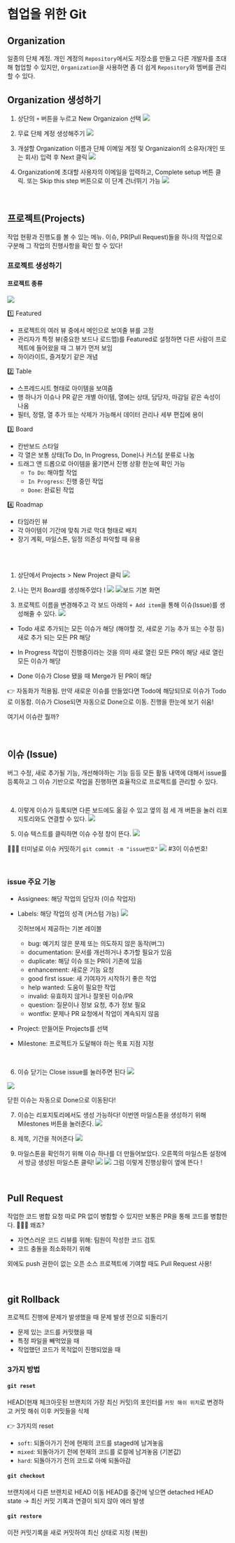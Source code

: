 # 협업을 위한 Git

## Organization
일종의 단체 계정. 개인 계정의 `Repository`에서도 저장소를 만들고 다른 개발자를 초대해 협업할 수 있지만, `Organization`을 사용하면 좀 더 쉽게 `Repository`와 멤버를 관리할 수 있다.

## Organization 생성하기
1. 상단의 `+` 버튼을 누르고 New Organizaion 선택
![](https://velog.velcdn.com/images/jihyee10/post/f1d2f1f9-6730-4538-90d4-36238e62aace/image.png)


2. 무료 단체 계정 생성해주기
![](https://velog.velcdn.com/images/jihyee10/post/cf190d37-2511-4761-8198-45e01e5d73ce/image.png)

3. 개설할 Organization 이름과 단체 이메일 계정 및 Organizaion의 소유자(개인 또는 회사) 입력 후 Next 클릭
![](https://velog.velcdn.com/images/jihyee10/post/447cb342-9c96-4f37-897f-ecd0d8a3e426/image.png)

4. Organization에 초대할 사용자의 이메일을 입력하고, Complete setup 버튼 클릭. 또는 Skip this step 버튼으로 이 단계 건너뛰기 가능
![](https://velog.velcdn.com/images/jihyee10/post/5450f6b5-503b-4ee7-808a-a7c83fe2a43d/image.png)


<br>

## 프로젝트(Projects)
작업 현황과 진행도를 볼 수 있는 메뉴. 이슈, PR(Pull Request)들을 하나의 작업으로 구분해 그 작업의 진행사항을 확인 할 수 있다!



### 프로젝트 생성하기

#### 프로젝트 종류
![](https://velog.velcdn.com/images/jihyee10/post/9af4da5e-33ce-47c5-be98-a9c737c7cd3a/image.png)

1️⃣ Featured
- 프로젝트의 여러 뷰 중에서 메인으로 보여줄 뷰를 고정
- 관리자가 특정 뷰(중요한 보드나 로드맵)를 Featured로 설정하면 다른 사람이 프로젝트에 들어왔을 때 그 뷰가 먼저 보임
- 하이라이트, 즐겨찾기 같은 개념

2️⃣ Table
- 스프레드시트 형태로 아이템을 보여줌
- 행 하나가 이슈나 PR 같은 개별 아이템, 열에는 상태, 담당자, 마감일 같은 속성이 나옴
- 필터, 정렬, 열 추가 또는 삭제가 가능해서 데이터 관리나 세부 편집에 용이

3️⃣ Board
- 칸반보드 스타일
- 각 열은 보통 상태(To Do, In Progress, Done)나 커스텀 분류로 나눔
- 드래그 앤 드롭으로 아이템을 옮기면서 진행 상황 한눈에 확인 가능
	- `To Do`: 해야할 작업
	- `In Progress`: 진행 중인 작업
	- `Done`: 완료된 작업

4️⃣ Roadmap
- 타임라인 뷰
- 각 아이템이 기간에 맞춰 가로 막대 형태로 배치
- 장기 계획, 마일스톤, 일정 의존성 파악할 때 유용

<br>
<br>

1. 상단에서 Projects > New Project 클릭
![](https://velog.velcdn.com/images/jihyee10/post/948807a3-d344-485a-8a13-bb7944069a0e/image.png)

2. 나는 먼저 Board를 생성해주었다 !
![](https://velog.velcdn.com/images/jihyee10/post/6c11ef82-9e65-49ff-b728-b30db3c2fbee/image.png)
![보드 기본 화면](https://velog.velcdn.com/images/jihyee10/post/0384866d-1244-4cab-a6bc-cb656e969851/image.png)

3. 프로젝트 이름을 변경해주고 각 보드 아래의 `+ Add item`을 통해 이슈(Issue)를 생성해줄 수 있다.
![](https://velog.velcdn.com/images/jihyee10/post/877e1979-9ce6-4701-9470-5df3b4b5d613/image.png)

- Todo
새로 추가되는 모든 이슈가 해당 (해야할 것, 새로운 기능 추가 또는 수정 등)
새로 추가 되는 모든 PR 해당

- In Progress
작업이 진행중이라는 것을 의미
새로 열린 모든 PR이 해당
새로 열린 모든 이슈가 해당

- Done
이슈가 Close 됐을 때
Merge가 된 PR이 해당 

👉 자동화가 적용됨. 만약 새로운 이슈를 만들었다면 Todo에 해당되므로 이슈가 Todo로 이동함. 이슈가 Close되면 자동으로 Done으로 이동. 진행을 한눈에 보기 쉬움!


여기서 이슈란 뭘까?

<br>

## 이슈 (Issue)
버그 수정, 새로 추가될 기능, 개선해야하는 기능 등등
모든 활동 내역에 대해서 issue를 등록하고 그 이슈 기반으로 작업을 진행하면 효율적으로 프로젝트를 관리할 수 있다.

<br>

4. 이렇게 이슈가 등록되면 다른 보드에도 옮길 수 있고 옆의 점 세 개 버튼을 눌러 리포지토리와도 연결할 수 있다. 
![](https://velog.velcdn.com/images/jihyee10/post/50e0a55f-eb65-4b00-a887-eb0474e969e5/image.png)

5. 이슈 텍스트를 클릭하면 이슈 수정 창이 뜬다.
![](https://velog.velcdn.com/images/jihyee10/post/fc3eede9-0a1b-4f92-bed0-57bf3771434b/image.png)

💁🏻‍♀️ 터미널로 이슈 커밋하기
`git commit -m "issue번호"`
![](https://velog.velcdn.com/images/jihyee10/post/470411e1-19a4-4bc1-843d-d6dcbdd08bd7/image.png)
#3이 이슈번호!

<br>

### issue 주요 기능
- Assignees: 해당 작업의 담당자 (이슈 작업자)
- Labels: 해당 작업의 성격 (커스텀 가능)
![](https://velog.velcdn.com/images/jihyee10/post/7a234ab2-8b81-453a-9347-3a7e652d3b4e/image.png)


	깃허브에서 제공하는 기본 레이블
    - bug: 예기치 않은 문제 또는 의도하지 않은 동작(버그)
    - documentation: 문서를 개선하거나 추가할 필요가 있음
    - duplicate: 해당 이슈 또는 PR이 기존에 있음
    - enhancement: 새로운 기능 요청
    - good first issue: 새 기여자가 시작하기 좋은 작업
    - help wanted: 도움이 필요한 작업
    - invalid: 유효하지 않거나 잘못된 이슈/PR
    - question: 질문이나 정보 요청, 추가 정보 필요
    - wontfix: 문제나 PR 요청에서 작업이 계속되지 않음



- Project: 만들어둔 Projects를 선택
- Milestone: 프로젝트가 도달해야 하는 목표 지점 지정


<br>

6. 이슈 닫기는 Close issue를 눌러주면 된다
![](https://velog.velcdn.com/images/jihyee10/post/e87be757-c98c-47ee-abaa-8fac3e8e1ded/image.png)

![](https://velog.velcdn.com/images/jihyee10/post/82e197ea-1c9b-4fff-98eb-2ea1b6fcbcfd/image.png)

닫힌 이슈는 자동으로 Done으로 이동된다!

7. 이슈는 리포지토리에서도 생성 가능하다! 이번엔 마일스톤을 생성하기 위해 Milestones 버튼을 눌러준다.
![](https://velog.velcdn.com/images/jihyee10/post/8f18d0af-c6e1-4802-83c0-b9b8bde060d9/image.png)

8. 제목, 기간을 적어준다
![](https://velog.velcdn.com/images/jihyee10/post/9cdfadf8-e0f8-4d31-8dad-c8bd2c847604/image.png)

9. 마일스톤을 확인하기 위해 이슈 하나를 더 만들어보았다. 오른쪽의 마일스톤 설정에서 방금 생성된 마일스톤 클릭!
![](https://velog.velcdn.com/images/jihyee10/post/5c89d7bd-8a8b-4453-b487-54d1be4acc4d/image.png)
![](https://velog.velcdn.com/images/jihyee10/post/7070f963-2238-41a4-890a-23a2840b4377/image.png)
그럼 이렇게 진행상황이 옆에 뜬다 !

<br>


## Pull Request
작업한 코드 병합 요청
따로 PR 없이 병합할 수 있지만 보통은 PR을 통해 코드를 병합한다. 
🤷🏻‍♀️ 왜죠?
- 자연스러운 코드 리뷰를 위해: 팀원이 작성한 코드 검토
- 코드 충돌을 최소화하기 위해

외에도 push 권한이 없는 오픈 소스 프로젝트에 기여할 때도 Pull Request 사용!

<br>

## git Rollback
프로젝트 진행에 문제가 발생했을 때 문제 발생 전으로 되돌리기
- 문제 있는 코드를 커밋했을 때
- 특정 파일을 빼먹었을 때
- 작업했던 코드가 목적없이 진행되었을 때

### 3가지 방법
#### `git reset`
HEAD(현재 체크아웃된 브랜치의 가장 최신 커밋)의 포인터를 `커밋 해쉬 위치`로 변경하고 커밋 해쉬 이후 커밋들을 삭제

👉 3가지의 reset
- `soft`: 되돌아가기 전에 현재의 코드를 staged에 남겨놓음
- `mixed`: 되돌아가기 전에 현재의 코드를 로컬에 남겨놓음 (기본값)
- `hard`: 되돌아가기 전의 코드로 아예 되돌아감


#### `git checkout`
브랜치에서 다른 브랜치로 HEAD 이동
HEAD를 중간에 넣으면 detached HEAD state -> 최신 커밋 기록과 연결이 되지 않아 에러 발생


#### `git restore`
이전 커밋기록을 새로 커밋하여 최신 상태로 지정 (복원)
